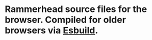 # Rammerhead source files for the browser. Compiled for older browsers via [Esbuild](https://esbuild.github.io/).

